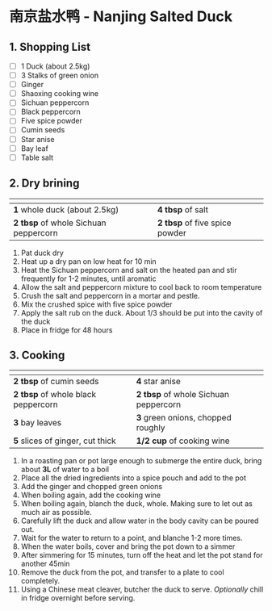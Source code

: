 # 南京盐水鸭 - Nanjing Salted Duck

## 1. Shopping List
- [ ] 1 Duck (about 2.5kg)
- [ ] 3 Stalks of green onion
- [ ] Ginger
- [ ] Shaoxing cooking wine
- [ ] Sichuan peppercorn
- [ ] Black peppercorn
- [ ] Five spice powder
- [ ] Cumin seeds
- [ ] Star anise
- [ ] Bay leaf
- [ ] Table salt

## 2. Dry brining
|<!-- -->|<!-- -->|
|---|---|
| **1** whole duck (about 2.5kg) | **4 tbsp** of salt |
| **2 tbsp** of whole Sichuan peppercorn | **2 tbsp** of five spice powder |

1. Pat duck dry
2. Heat up a dry pan on low heat for 10 min
3. Heat the Sichuan peppercorn and salt on the heated pan and stir frequently for 1-2 minutes, until aromatic
4. Allow the salt and peppercorn mixture to cool back to room temperature
5. Crush the salt and peppercorn in a mortar and pestle.
6. Mix the crushed spice with five spice powder
7. Apply the salt rub on the duck. About 1/3 should be put into the cavity of the duck
8. Place in fridge for 48 hours

## 3. Cooking
|<!-- -->|<!-- -->|
|---|---|
| **2 tbsp** of cumin seeds | **4** star anise |
| **2 tbsp** of whole black peppercorn | **2 tbsp** of whole Sichuan peppercorn |
| **3** bay leaves | **3** green onions, chopped roughly |
| **5** slices of ginger, cut thick | **1/2 cup** of cooking wine |

1. In a roasting pan or pot large enough to submerge the entire duck, bring about **3L** of water to a boil
2. Place all the dried ingredients into a spice pouch and add to the pot
3. Add the ginger and chopped green onions
4. When boiling again, add the cooking wine
5. When boiling again, blanch the duck, whole. Making sure to let out as much air as possible.
6. Carefully lift the duck and allow water in the body cavity can be poured out. 
7. Wait for the water to return to a point, and blanche 1-2 more times.
8. When the water boils, cover and bring the pot down to a simmer
9. After simmering for 15 minutes, turn off the heat and let the pot stand for another 45min
10. Remove the duck from the pot, and transfer to a plate to cool completely.
11. Using a Chinese meat cleaver, butcher the duck to serve. *Optionally* chill in fridge overnight before serving.